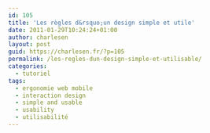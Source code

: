 ```yaml
---
id: 105
title: 'Les règles d&rsquo;un design simple et utile'
date: 2011-01-29T10:24:24+01:00
author: charlesen
layout: post
guid: https://charlesen.fr/?p=105
permalink: /les-regles-dun-design-simple-et-utilisable/
categories:
  - tutoriel
tags:
  - ergonomie web mobile
  - interaction design
  - simple and usable
  - usability
  - utilisabilité
---
```

<div style="width: 425px;">
</div>